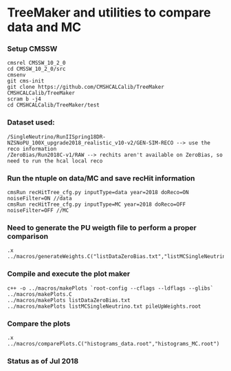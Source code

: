 # TreeMaker and utilities to compare data and MC

### Setup CMSSW

    cmsrel CMSSW_10_2_0
    cd CMSSW_10_2_0/src
    cmsenv
    git cms-init
    git clone https://github.com/CMSHCALCalib/TreeMaker CMSHCALCalib/TreeMaker
    scram b -j4
    cd CMSHCALCalib/TreeMaker/test


### Dataset used:

    /SingleNeutrino/RunIISpring18DR-NZSNoPU_100X_upgrade2018_realistic_v10-v2/GEN-SIM-RECO --> use the reco information
    /ZeroBias/Run2018C-v1/RAW --> rechits aren't available on ZeroBias, so need to run the hcal local reco


### Run the ntuple on data/MC and save recHit information

    cmsRun recHitTree_cfg.py inputType=data year=2018 doReco=ON noiseFilter=ON //data
    cmsRun recHitTree_cfg.py inputType=MC year=2018 doReco=OFF noiseFilter=OFF //MC


### Need to generate the PU weigth file to perform a proper comparison

    .x ../macros/generateWeights.C("listDataZeroBias.txt","listMCSingleNeutrino.txt")


### Compile and execute the plot maker

    c++ -o ../macros/makePlots `root-config --cflags --ldflags --glibs` ../macros/makePlots.C
    ../macros/makePlots listDataZeroBias.txt
    ../macros/makePlots listMCSingleNeutrino.txt pileUpWeights.root


### Compare the plots

    .x ../macros/comparePlots.C("histograms_data.root","histograms_MC.root")



### Status as of Jul 2018
